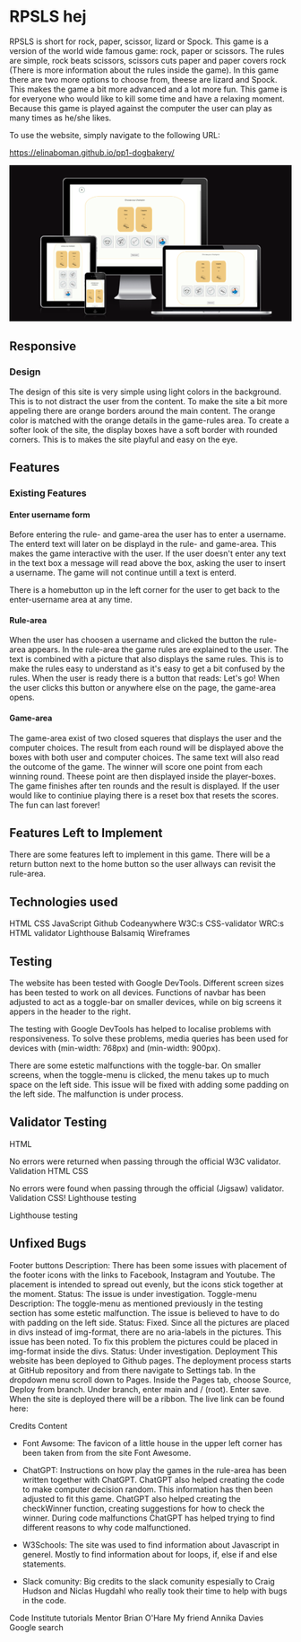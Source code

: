 # RPSLS hej

RPSLS is short for rock, paper, scissor, lizard or Spock. This game is a version of the world wide famous game: rock, paper or scissors. The rules are simple, rock beats scissors, scissors cuts paper and paper covers rock (There is more information about the rules inside the game). In this game there are two more options to choose from, theese are lizard and Spock. This makes the game a bit more advanced and a lot more fun. This game is for everyone who would like to kill some time and have a relaxing moment. Because this game is played against the computer the user can play as many times as he/she likes. 

To use the website, simply navigate to the following URL:
<!--change this link--->
<https://elinaboman.github.io/pp1-dogbakery/>

![Responsive](responsive.png)

## Responsive

### Design
The design of this site is very simple using light colors in the background. This is to not distract the user from the content. To make the site a bit more appeling there are orange borders around the main content. The orange color is matched with the orange details in the game-rules area. To create a softer look of the site, the display boxes have a soft border with rounded corners. This is to makes the site playful and easy on the eye.

## Features
### Existing Features
#### Enter username form
  Before entering the rule- and game-area the user has to enter a username. The enterd text will later on be displayd in the rule- and game-area. This makes the game interactive with the user. If the user doesn't enter any text in the text box a message will read above the box, asking the user to insert a username. The game will not continue untill a text is enterd.

  There is a homebutton up in the left corner for the user to get back to the enter-username area at any time.

#### Rule-area
  When the user has choosen a username and clicked the button the rule-area appears. In the rule-area the game rules are explained to the user. The text is combined with a picture that also displays the same rules. This is to make the rules easy to understand as it's easy to get a bit confused by the rules. When the user is ready there is a button that reads: Let's go! When the user clicks this button or anywhere else on the page, the game-area opens. 

 #### Game-area
The game-area exist of two closed squeres that displays the user and the computer choices. The result from each round will be displayed above the boxes with both user and computer choices. The same text will also read the outcome of the game. The winner will score one point from each winning round. Theese point are then displayed inside the player-boxes. The game finishes after ten rounds and the result is displayed. If the user would like to continiue playing there is a reset box that resets the scores. The fun can last forever! 

## Features Left to Implement
There are some features left to implement in this game. There will be a return button next to the home button so the user allways can revisit the rule-area.

## Technologies used
HTML
CSS
JavaScript
Github
Codeanywhere
W3C:s CSS-validator
WRC:s HTML validator
Lighthouse
Balsamiq Wireframes

## Testing
The website has been tested with Google DevTools. Different screen sizes has been tested to work on all devices. Functions of navbar has been adjusted to act as a toggle-bar on smaller devices, while on big screens it appers in the header to the right.

The testing with Google DevTools has helped to localise problems with responsiveness. To solve these problems, media queries has been used for devices with (min-width: 768px) and (min-width: 900px).

There are some estetic malfunctions with the toggle-bar. On smaller screens, when the toggle-menu is clicked, the menu takes up to much space on the left side. This issue will be fixed with adding some padding on the left side. The malfunction is under process.

## Validator Testing
HTML

No errors were returned when passing through the official W3C validator. Validation HTML
CSS

No errors were found when passing through the official (Jigsaw) validator. Validation CSS!
Lighthouse testing

Lighthouse testing

## Unfixed Bugs
Footer buttons
Description: There has been some issues with placement of the footer icons with the links to Facebook, Instagram and Youtube. The placement is intended to spread out evenly, but the icons stick together at the moment.
Status: The issue is under investigation.
Toggle-menu
Description: The toggle-menu as mentioned previously in the testing section has some estetic malfunction. The issue is believed to have to do with padding on the left side.
Status: Fixed.
Since all the pictures are placed in divs instead of img-format, there are no aria-labels in the pictures. This issue has been noted. To fix this problem the pictures could be placed in img-format inside the divs.
Status: Under investigation.
Deployment
This website has been deployed to Github pages. The deployment process starts at GitHub repository and from there navigate to Settings tab. In the dropdown menu scroll down to Pages. Inside the Pages tab, choose Source, Deploy from branch. Under branch, enter main and / (root). Enter save. When the site is deployed there will be a ribbon. The live link can be found here:

Credits
Content

  - Font Awsome:
  The favicon of a little house in the upper left corner has been taken from from the site Font Awesome.

- ChatGPT:
Instructions on how play the games in the rule-area has been written together with ChatGPT. ChatGPT also helped creating the code to make computer decision random. This information has then been adjusted to fit this game. ChatGPT also helped creating the checkWinner function, creating suggestions for how to check the winner.
During code malfunctions ChatGPT has helped trying to find different reasons to why code malfunctioned.

- W3Schools:
The site was used to find information about Javascript in generel. Mostly to find information about for loops, if, else if and else statements.

- Slack comunity:
  Big credits to the slack comunity espesially to Craig Hudson and Niclas Hugdahl who really took their time to help with bugs in the code.

Code Institute tutorials
Mentor Brian O'Hare
My friend Annika Davies
Google search
